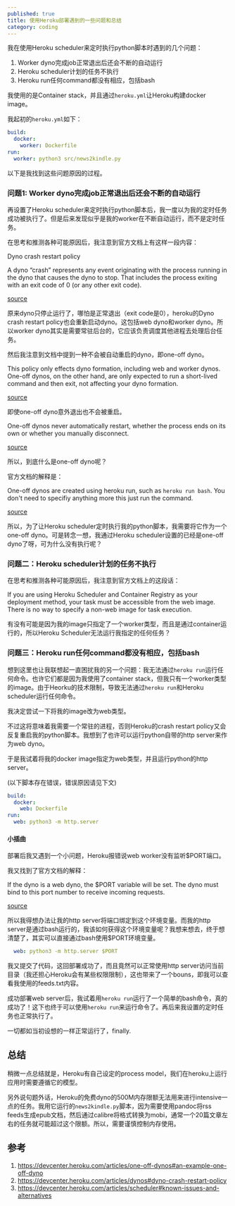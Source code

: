 ```yaml
---
published: true
title: 使用Heroku部署遇到的一些问题和总结
category: coding
---
```

我在使用Heroku scheduler来定时执行python脚本时遇到的几个问题：
1. Worker dyno完成job正常退出后还会不断的自动运行
1. Heroku scheduler计划的任务不执行
1. Heroku run任何command都没有相应，包括bash

我使用的是Container stack，并且通过`heroku.yml`让Heroku构建docker image。

我起初的`heroku.yml`如下：

```yml
build:
  docker:
    worker: Dockerfile
run:
  worker: python3 src/news2kindle.py
```

以下是我找到这些问题原因的过程。

### 问题1: Worker dyno完成job正常退出后还会不断的自动运行

再设置了Heroku scheduler来定时执行python脚本后，我一度以为我的定时任务成功被执行了。但是后来发现似乎是我的worker在不断自动运行，而不是定时任务。

在思考和推测各种可能原因后，我注意到官方文档上有这样一段内容：

Dyno crash restart policy

A dyno “crash” represents any event originating with the process running in the dyno that causes the dyno to stop. That includes the process exiting with an exit code of 0 (or any other exit code).

[source](https://devcenter.heroku.com/articles/dynos#dyno-crash-restart-policy)

原来dyno只停止运行了，哪怕是正常退出（exit code是0），heroku的Dyno crash restart policy也会重新启动dyno。这包括web dyno和worker dyno。所以worker dyno其实是需要常驻后台的，它应该负责调度其他进程去处理后台任务。

然后我注意到文档中提到一种不会被自动重启的dyno，即one-off dyno。

This policy only effects dyno formation, including web and worker dynos. One-off dynos, on the other hand, are only expected to run a short-lived command and then exit, not affecting your dyno formation.

[source](https://devcenter.heroku.com/articles/dynos#dyno-configurations)

即使one-off dyno意外退出也不会被重启。

One-off dynos never automatically restart, whether the process ends on its own or whether you manually disconnect.

[source](https://devcenter.heroku.com/articles/one-off-dynos#formation-dynos-vs-one-off-dynos)

所以，到底什么是one-off dyno呢？

官方文档的解释是：

One-off dynos are created using heroku run, such as `heroku run bash`. You don't need to specifiy anything more this just run the command.

[source](https://devcenter.heroku.com/articles/one-off-dynos#formation-dynos-vs-one-off-dynos)

所以，为了让Heroku scheduler定时执行我的python脚本，我需要将它作为一个one-off dyno。可是转念一想，我通过Heroku scheduler设置的已经是one-off dyno了呀，可为什么没有执行呢？

### 问题二：Heroku scheduler计划的任务不执行

在思考和推测各种可能原因后，我注意到官方文档上的这段话：

If you are using Heroku Scheduler and Container Registry as your deployment method, your task must be accessible from the web image. There is no way to specify a non-web image for task execution.

有没有可能是因为我的image只指定了一个worker类型，而且是通过container运行的，所以Heroku Scheduler无法运行我指定的任何任务？

### 问题三：Heroku run任何command都没有相应，包括bash

想到这里也让我联想起一直困扰我的另一个问题：我无法通过`heroku run`运行任何命令。也许它们都是因为我使用了container stack，但我只有一个worker类型的image。由于Heorku的技术限制，导致无法通过`heroku run`和Heroku scheduler运行任何命令。

我决定尝试一下将我的image改为web类型。

不过这将意味着我需要一个常驻的进程，否则Heroku的crash restart policy又会反复重启我的python脚本。我想到了也许可以运行python自带的http server来作为web dyno。

于是我试着将我的docker image指定为web类型，并且运行python的http server。

(以下脚本存在错误，错误原因请见下文)
```yml
build:
  docker:
    web: Dockerfile
run:
  web: python3 -m http.server
```

#### 小插曲

部署后我又遇到一个小问题，Heroku报错说web worker没有监听$PORT端口。

我又找到了官方文档的解释：

If the dyno is a web dyno, the $PORT variable will be set. The dyno must bind to this port number to receive incoming requests.

[source](https://devcenter.heroku.com/articles/dynos#local-environment-variables)

所以我得想办法让我的http server将端口绑定到这个环境变量。而我的http server是通过bash运行的，我该如何获得这个环境变量呢？我想来想去，终于想清楚了，其实可以直接通过bash使用$PORT环境变量。

```yml
  web: python3 -m http.server $PORT
```

我又提交了代码，这回部署成功了，而且竟然可以正常使用http server访问当前目录（我还担心Heroku会有某些权限限制），这也带来了一个bouns，即我可以查看我使用的feeds.txt内容。

成功部署web server后，我试着用`heroku run`运行了一个简单的bash命令，真的成功了！这下也终于可以使用`heroku run`来运行命令了。再后来我设置的定时任务也正常执行了。

一切都如当初设想的一样正常运行了，finally.

## 总结

稍微一点总结就是，Heroku有自己设定的process model，我们在heroku上运行应用时需要遵循它的模型。

另外说句题外话，Heroku的免费dyno的500M内存限额无法用来进行intensive一点的任务。我用它运行的`news2kindle.py`脚本，因为需要使用pandoc将rss feeds生成epub文档，然后通过calibre将格式转换为mobi，通常一个20篇文章左右的任务就可能超过这个限额。所以，需要谨慎控制内存使用。

## 参考

1. https://devcenter.heroku.com/articles/one-off-dynos#an-example-one-off-dyno
1. https://devcenter.heroku.com/articles/dynos#dyno-crash-restart-policy
1. https://devcenter.heroku.com/articles/scheduler#known-issues-and-alternatives
